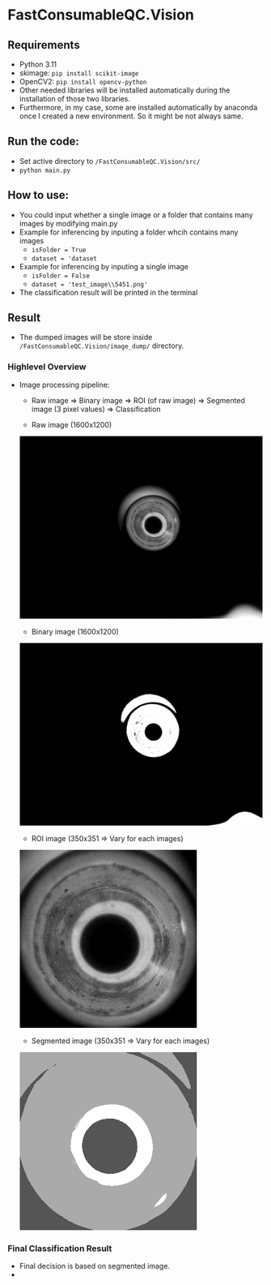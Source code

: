 # FastConsumableQC.Vision

## Requirements
- Python 3.11
- skimage: `pip install scikit-image`
- OpenCV2: `pip install opencv-python`
- Other needed libraries will be installed automatically during the installation of those two libraries.
- Furthermore, in my case, some are installed automatically by anaconda once I created a new environment. So it might be not always same.

## Run the code:
- Set active directory to `/FastConsumableQC.Vision/src/`
- `python main.py`

## How to use:
- You could input whether a single image or a folder that contains many images by modifying main.py
- Example for inferencing by inputing a folder whcih contains many images
    - `isFolder = True`
    - `dataset = 'dataset`
- Example for inferencing by inputing a single image
    - `isFolder = False`
    - `dataset = 'test_image\\5451.png'`
- The classification result will be printed in the terminal

## Result
- The dumped images will be store inside `/FastConsumableQC.Vision/image_dump/` directory.

### Highlevel Overview
- Image processing pipeline:
    - Raw image => Binary image => ROI (of raw image) => Segmented image (3 pixel values) => Classification

    - Raw image (1600x1200)

    ![Raw image](assets/965.png)

    - Binary image (1600x1200)

    ![Binary image](assets/965_bin.png)

    - ROI image (350x351 => Vary for each images)

    ![ROI image](assets/965_bin_ROI.png)

    - Segmented image (350x351 => Vary for each images)

    ![Segmented image](assets/965_bin_ROI_segmented.png)

### Final Classification Result
- Final decision is based on segmented image.
- 